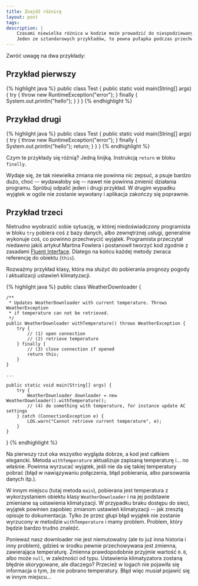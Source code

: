 ```yaml
---
title: Znajdź różnicę
layout: post
tags: 
description: |
    Czasami niewielka różnica w kodzie może prowadzić do niespodziewanych konsekwencji, wynikających niekoniecznie z zawiłości logiki programu, ale z nieprzemyślanej konstrukcji języka lub środowiska programistycznego.
    Jeden ze sztandarowych przykładów, to pewna pułapka podczas przechwytywania wyjątków.
---
```


Zwróć uwagę na dwa przykłady:

Przykład pierwszy
---

{% highlight java %}
public class Test {
    public static void main(String[] args) {
        try {
            throw new RuntimeException("error");
        } finally {
            System.out.println("hello");
        }
    }
}
{% endhighlight %}


Przykład drugi
---

{% highlight java %}
public class Test {
    public static void main(String[] args) {
        try {
            throw new RuntimeException("error");
        } finally {
            System.out.println("hello");
            return;
        }
    }
}
{% endhighlight %}

Czym te przykłady się różnią?
Jedną linijką.
Instrukcją ```return``` w bloku ```finally```.

Wydaje się, że tak niewielka zmiana nie powinna nic zepsuć, a psuje bardzo dużo, choć -- wydawałoby się -- nawet nie powinna zmienić działania programu.
Spróbuj odpalić jeden i drugi przykład.
W drugim wypadku wyjątek w ogóle nie zostanie wywołany i aplikacja zakończy się poprawnie.

Przykład trzeci
---

Nietrudno wyobrazić sobie sytuację, w której niedoświadczony programista w bloku ```try``` pobiera coś z bazy danych, albo zewnętrznej usługi, generalnie wykonuje coś, co powinno przechwycić wyjątek. 
Programista przeczytał niedawno jakiś artykuł Martina Fowlera i postanowił tworzyć kod zgodnie z zasadami [Fluent Interface](https://en.wikipedia.org/wiki/Fluent_interface).
Dlatego na końcu każdej metody zwraca referencję do obiektu (```this```).

Rozważmy przykład klasy, która ma służyć do pobierania prognozy pogody i aktualizacji ustawień klimatyzacji.

{% highlight java %}
public class WeatherDownloader {
   
    /**
     * Updates WeatherDownloader with current temperature. Throws WeatherException
     * if temperature can not be retrieved.
     */
    public WeatherDownloader withTemperature() throws WeatherException {
        try {
            // (1) open connection
            // (2) retrieve temperature
        } finally {
            // (3) close connection if opened
            return this;
        }
    }
    
    ...
    
    public static void main(String[] args) {
        try {
            WeatherDownloader downloader = new WeatherDownloader().withTemperature();
            // (4) do something with temperature, for instance update AC settings
        } catch (ConnectionException e) {
            LOG.warn("Cannot retrieve current temperature", e);
        }
    }
}
{% endhighlight %}


Na pierwszy rzut oka wszystko wygląda dobrze, a kod jest całkiem elegancki.
Metoda ```withTemperature``` aktualizuje zapisaną temperaturę i... no właśnie.
Powinna wyrzucać wyjątek, jeśli nie da się takiej temperatury pobrać (błąd w nawiązywaniu połączenia, błąd pobierania, albo parsowania danych itp.).

W innym miejscu (tutaj metoda ```main```), pobierana jest temperatura z wykorzystaniem obiektu klasy ```WeatherDownloader``` i na jej podstawie zmieniane są ustawienia klimatyzacji.
W przypadku braku dostępu do sieci, wyjątek powinien zapobiec zmianom ustawień klimatyzacji -- jak zresztą opisuje to dokumentacja.
Tylko że przez głupi błąd wyjątek nie zostanie wyrzucony w metodzie ```withTemperature``` i mamy problem.
Problem, który będzie bardzo trudno znaleźć.

Ponieważ nasz downloader nie jest niemutowalny (ale to już inna historia i inny problem), gdzieś w środku pewnie przechowywana jest zmienna, zawierająca temperaturę.
Zmienna prawdopodobnie przyjmie wartość ```0.0```, albo może ```null```, w zależności od typu.
Ustawienia klimatyzatora zostaną błędnie skorygowane, ale dlaczego?
Przecież w logach nie pojawiła się informacja o tym, że nie pobrano temperatury.
Błąd więc musiał pojawić się w innym miejscu...
